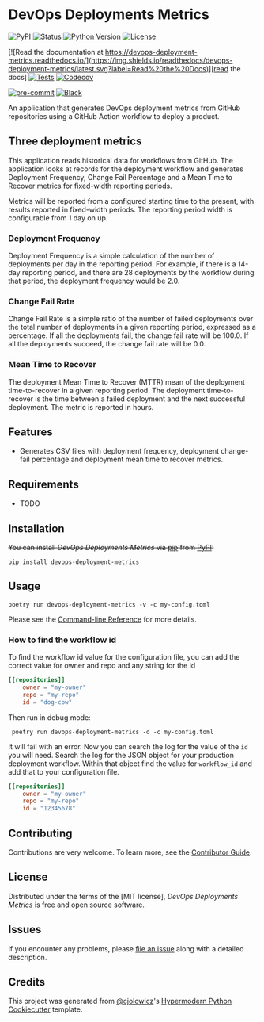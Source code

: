 # DevOps Deployments Metrics

[![PyPI](https://img.shields.io/pypi/v/devops-deployment-metrics.svg)][pypi_]
[![Status](https://img.shields.io/pypi/status/devops-deployment-metrics.svg)][status]
[![Python Version](https://img.shields.io/pypi/pyversions/devops-deployment-metrics)][python version]
[![License](https://img.shields.io/pypi/l/devops-deployment-metrics)][license]

[![Read the documentation at https://devops-deployment-metrics.readthedocs.io/](https://img.shields.io/readthedocs/devops-deployment-metrics/latest.svg?label=Read%20the%20Docs)][read the docs]
[![Tests](https://github.com/flexion/devops-deployment-metrics/workflows/Tests/badge.svg)][tests]
[![Codecov](https://codecov.io/gh/flexion/devops-deployment-metrics/branch/main/graph/badge.svg)][codecov]

[![pre-commit](https://img.shields.io/badge/pre--commit-enabled-brightgreen?logo=pre-commit&logoColor=white)][pre-commit]
[![Black](https://img.shields.io/badge/code%20style-black-000000.svg)][black]

[pypi_]: https://pypi.org/project/devops-deployment-metrics/
[status]: https://pypi.org/project/devops-deployment-metrics/
[python version]: https://pypi.org/project/devops-deployment-metrics
[read the docs]: https://devops-deployment-metrics.readthedocs.io/
[tests]: https://github.com/flexion/devops-deployment-metrics/actions?workflow=Tests
[codecov]: https://app.codecov.io/gh/flexion/devops-deployment-metrics
[pre-commit]: https://github.com/pre-commit/pre-commit
[black]: https://github.com/psf/black

An application that generates DevOps deployment metrics from GitHub repositories using a GitHub Action workflow to deploy a product.

## Three deployment metrics

This application reads historical data for workflows from GitHub. The application looks at records for the deployment workflow
and generates Deployment Frequency, Change Fail Percentage and a Mean Time to Recover metrics for fixed-width reporting periods.

Metrics will be reported from a configured starting time to the present, with results reported in fixed-width periods.
The reporting period width is configurable from 1 day on up.

### Deployment Frequency

Deployment Frequency is a simple calculation of the number of deployments per day in the reporting period. For example,
if there is a 14-day reporting period, and there are 28 deployments by the workflow during that period, the deployment
frequency would be 2.0.

### Change Fail Rate

Change Fail Rate is a simple ratio of the number of failed deployments over the total number of deployments in a given
reporting period, expressed as a percentage. If all the deployments fail, the change fail rate will be 100.0. If all the
deployments succeed, the change fail rate will be 0.0.

### Mean Time to Recover

The deployment Mean Time to Recover (MTTR) mean of the deployment time-to-recover in a given reporting period.
The deployment time-to-recover is the time between a failed deployment and the next successful deployment. The
metric is reported in hours.

## Features

- Generates CSV files with deployment frequency, deployment change-fail percentage and deployment mean time to recover metrics.

## Requirements

- TODO

## Installation

~~You can install _DevOps Deployments Metrics_ via [pip] from [PyPI]:~~

```console
pip install devops-deployment-metrics
```

## Usage

```shell
poetry run devops-deployment-metrics -v -c my-config.toml
```

Please see the [Command-line Reference] for more details.

### How to find the workflow id

To find the workflow id value for the configuration file, you can add the correct value for owner and repo and any string
for the id

```toml
[[repositories]]
    owner = "my-owner"
    repo = "my-repo"
    id = "dog-cow"
```

Then run in debug mode:

```shell
 poetry run devops-deployment-metrics -d -c my-config.toml
```

It will fail with an error.
Now you can search the log for the value of the `id` you will need. Search the log for the JSON object for your production
deployment workflow. Within that object find the value for `workflow_id` and add that to your configuration file.

```toml
[[repositories]]
    owner = "my-owner"
    repo = "my-repo"
    id = "12345678"
```

## Contributing

Contributions are very welcome.
To learn more, see the [Contributor Guide].

## License

Distributed under the terms of the [MIT license],
_DevOps Deployments Metrics_ is free and open source software.

## Issues

If you encounter any problems,
please [file an issue] along with a detailed description.

## Credits

This project was generated from [@cjolowicz]'s [Hypermodern Python Cookiecutter] template.

[@cjolowicz]: https://github.com/cjolowicz
[pypi]: https://pypi.org/
[hypermodern python cookiecutter]: https://github.com/cjolowicz/cookiecutter-hypermodern-python
[file an issue]: https://github.com/flexion/devops-deployment-metrics/issues
[pip]: https://pip.pypa.io/

<!-- github-only -->

[license]: https://github.com/flexion/devops-deployment-metrics/blob/main/LICENSE
[contributor guide]: https://github.com/flexion/devops-deployment-metrics/blob/main/CONTRIBUTING.md
[command-line reference]: https://devops-deployment-metrics.readthedocs.io/en/latest/usage.html
